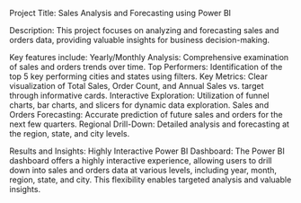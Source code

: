 Project Title: Sales Analysis and Forecasting using Power BI 

Description:
This project focuses on analyzing and forecasting sales and orders data, providing valuable insights for business decision-making. 

Key features include:
Yearly/Monthly Analysis: Comprehensive examination of sales and orders trends over time.
Top Performers: Identification of the top 5 key performing cities and states using filters.
Key Metrics: Clear visualization of Total Sales, Order Count, and Annual Sales vs. target through informative cards.
Interactive Exploration: Utilization of funnel charts, bar charts, and slicers for dynamic data exploration.
Sales and Orders Forecasting: Accurate prediction of future sales and orders for the next few quarters.
Regional Drill-Down: Detailed analysis and forecasting at the region, state, and city levels.


Results and Insights:
Highly Interactive Power BI Dashboard: The Power BI dashboard offers a highly interactive experience, allowing users to drill down into sales and orders data at various levels, including year, month, region, state, and city. This flexibility enables targeted analysis and valuable insights.